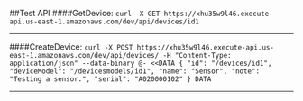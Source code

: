 ##Test API
####GetDevice:
`
curl -X GET https://xhu35w9l46.execute-api.us-east-1.amazonaws.com/dev/api/devices/id1 
`

------------

####CreateDevice:
`
curl -X POST https://xhu35w9l46.execute-api.us-east-1.amazonaws.com/dev/api/devices/ -H "Content-Type: application/json" --data-binary @- <<DATA
{
    "id": "/devices/id1",
    "deviceModel": "/devicesmodels/id1",
    "name": "Sensor",
    "note": "Testing a sensor.",
    "serial": "A020000102"
}
DATA
`

------------
